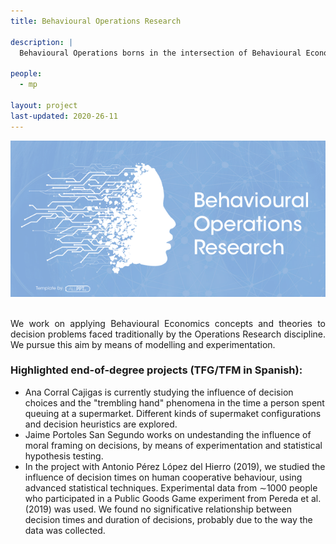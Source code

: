 ```yaml
---
title: Behavioural Operations Research

description: |
  Behavioural Operations borns in the intersection of Behavioural Economics with Operations Research (also known as Operations Management). 
  
people:
  - mp
  
layout: project
last-updated: 2020-26-11
---
```


<p align="justify">
<center> <img src="/img/projects_imgs/bannerBOR.png"/> </center>

<br>
<p align="justify">
  We work on applying Behavioural Economics concepts and theories to decision problems faced traditionally by the Operations Research discipline.  We pursue this aim by means of modelling and experimentation.


  <h3> Highlighted end-of-degree projects (TFG/TFM in Spanish): </h3>
<ul>
  <li>Ana Corral Cajigas is currently studying the influence of decision choices and the "trembling hand" phenomena in the time a person spent queuing at a supermarket. Different kinds of supermaket configurations and decision heuristics are explored.</li>

  <li>Jaime Portoles San Segundo works on undestanding the influence of moral framing on decisions, by means of experimentation and statistical hypothesis testing.</li> 

  <li>In the project with Antonio Pérez López del Hierro (2019), we studied the influence of decision times on human cooperative behaviour, using advanced statistical techniques. Experimental data from ∼1000 people who participated in a Public Goods Game experiment from Pereda et al. (2019) was used. We found no significative relationship between decision times and duration of decisions, probably due to the way the data was collected.</li>
</ul> 
</p>
